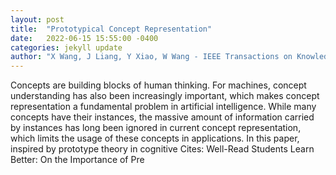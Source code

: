 ```yaml
---
layout: post
title:  "Prototypical Concept Representation"
date:   2022-06-15 15:55:00 -0400
categories: jekyll update
author: "X Wang, J Liang, Y Xiao, W Wang - IEEE Transactions on Knowledge and Data , 2022"
---
```

Concepts are building blocks of human thinking. For machines, concept understanding has also been increasingly important, which makes concept representation a fundamental problem in artificial intelligence. While many concepts have their instances, the massive amount of information carried by instances has long been ignored in current concept representation, which limits the usage of these concepts in applications. In this paper, inspired by prototype theory in cognitive  Cites: Well-Read Students Learn Better: On the Importance of Pre